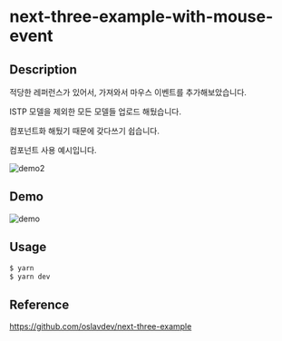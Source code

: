 # next-three-example-with-mouse-event

## Description

적당한 레퍼런스가 있어서, 가져와서 마우스 이벤트를 추가해보았습니다.

ISTP 모델을 제외한 모든 모델들 업로드 해뒀습니다.

컴포넌트화 해뒀기 때문에 갖다쓰기 쉽습니다.

컴포넌트 사용 예시입니다.

![demo2](https://user-images.githubusercontent.com/86578246/221409978-f252664f-cf0d-43b3-b30b-512f0a7ed519.gif)

## Demo
![demo](https://user-images.githubusercontent.com/86578246/221409732-f3031291-f17b-447b-b55c-d62100819acc.gif)



## Usage
```sh
$ yarn
$ yarn dev
```

## Reference
https://github.com/oslavdev/next-three-example

